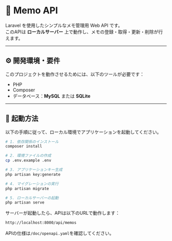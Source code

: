 # 📘 Memo API

Laravel を使用したシンプルなメモ管理用 Web API です。  
このAPIは **ローカルサーバー** 上で動作し、メモの登録・取得・更新・削除が行えます。

---

## ⚙️ 開発環境・要件

このプロジェクトを動作させるためには、以下のツールが必要です：

- PHP
- Composer
- データベース：**MySQL** または **SQLite**

---

## 🚀 起動方法
以下の手順に従って、ローカル環境でアプリケーションを起動してください。

```bash
# 1. 依存関係のインストール
composer install

# 2. 環境ファイルの作成
cp .env.example .env

# 3. アプリケーションキー生成
php artisan key:generate

# 4. マイグレーションの実行
php artisan migrate

# 5. ローカルサーバーの起動
php artisan serve
```
サーバーが起動したら、APIは以下のURLで動作します：
```bash
http://localhost:8000/api/memos
```
APIの仕様は`/doc/openapi.yaml`を確認してください。